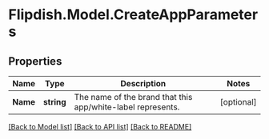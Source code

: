 # Flipdish.Model.CreateAppParameters
## Properties

Name | Type | Description | Notes
------------ | ------------- | ------------- | -------------
**Name** | **string** | The name of the brand that this app/white-label represents. | [optional] 

[[Back to Model list]](../README.md#documentation-for-models) [[Back to API list]](../README.md#documentation-for-api-endpoints) [[Back to README]](../README.md)

